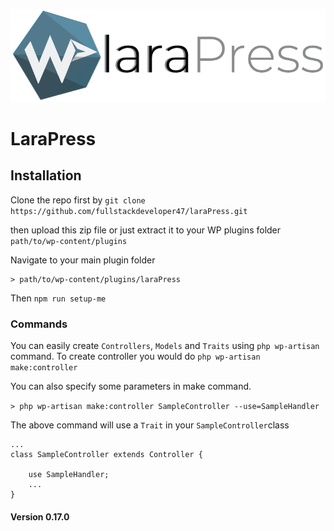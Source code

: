 ![LaraPress](logo.png?raw=true "LaraPress")
# LaraPress

## Installation

Clone the repo first by `git clone https://github.com/fullstackdeveloper47/laraPress.git`

then upload this zip file or just extract it to your WP plugins folder `path/to/wp-content/plugins`

Navigate to your main plugin folder 

	> path/to/wp-content/plugins/laraPress

Then `npm run setup-me`

### Commands
You can easily create `Controllers`, `Models` and `Traits` using `php wp-artisan` command.
To create controller you would do `php wp-artisan make:controller`

You can also specify some parameters in make command.

`> php wp-artisan make:controller SampleController --use=SampleHandler`

The above command will use a `Trait` in your `SampleController`class

	...
    class SampleController extends Controller {
    
    	use SampleHandler;
    	...
    }

#### Version 0.17.0